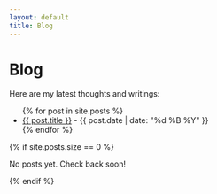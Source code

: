 ```yaml
---
layout: default
title: Blog
---
```


# Blog

Here are my latest thoughts and writings:

<ul class="post-list">
{% for post in site.posts %}
  <li>
    <a href="{{ post.url | relative_url }}">{{ post.title }}</a>
    <span class="post-meta"> - {{ post.date | date: "%d %B %Y" }}</span>
  </li>
{% endfor %}
</ul>

{% if site.posts.size == 0 %}
<p>No posts yet. Check back soon!</p>
{% endif %}